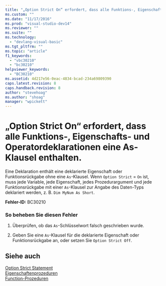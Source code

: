 ```yaml
---
title: "„Option Strict On“ erfordert, dass alle Funktions-, Eigenschafts- und Operatordeklarationen eine As-Klausel enthalten. | Microsoft Docs"
ms.custom: ""
ms.date: "11/17/2016"
ms.prod: "visual-studio-dev14"
ms.reviewer: ""
ms.suite: ""
ms.technology: 
  - "devlang-visual-basic"
ms.tgt_pltfrm: ""
ms.topic: "article"
f1_keywords: 
  - "vbc30210"
  - "bc30210"
helpviewer_keywords: 
  - "BC30210"
ms.assetid: 4d217e56-0eac-4834-bcad-234a69809390
caps.latest.revision: 8
caps.handback.revision: 8
author: "stevehoag"
ms.author: "shoag"
manager: "wpickett"
---
```

# „Option Strict On“ erfordert, dass alle Funktions-, Eigenschafts- und Operatordeklarationen eine As-Klausel enthalten.
Eine Deklaration enthält eine deklarierte Eigenschaft oder Funktionsrückgabe ohne eine `As`\-Klausel. Wenn `Option Strict` \= `On` ist, muss jede Variable, jede Eigenschaft, jedes Prozedurargument und jede Funktionsrückgabe mit einer `As`\-Klausel zur Angabe des Daten\-Typs deklariert werden, z. B. `Dim MyNum As Short`.  
  
 **Fehler\-ID:** BC30210  
  
### So beheben Sie diesen Fehler  
  
1.  Überprüfen, ob das `As`\-Schlüsselwort falsch geschrieben wurde.  
  
2.  Geben Sie eine `As`\-Klausel für die deklarierte Eigenschaft oder Funktionsrückgabe an, oder setzen Sie `Option Strict Off`.  
  
## Siehe auch  
 [Option Strict Statement](../../visual-basic/language-reference/statements/option-strict-statement.md)   
 [Eigenschaftenprozeduren](../../visual-basic/programming-guide/language-features/procedures/property-procedures.md)   
 [Function\-Prozeduren](../../visual-basic/programming-guide/language-features/procedures/function-procedures.md)